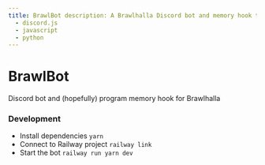 ```yaml
---
title: BrawlBot description: A Brawlhalla Discord bot and memory hook tags:
  - discord.js
  - javascript
  - python
---
```


# BrawlBot

Discord bot and (hopefully) program memory hook for Brawlhalla

### Development

- Install dependencies `yarn`
- Connect to Railway project `railway link`
- Start the bot `railway run yarn dev`